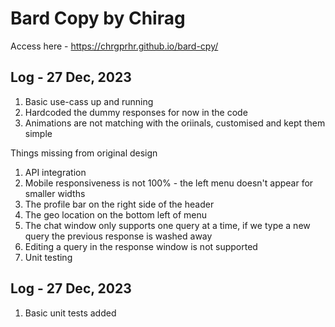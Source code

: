 # Bard Copy by Chirag

Access here - https://chrgprhr.github.io/bard-cpy/

## Log - 27 Dec, 2023

1. Basic use-cass up and running
2. Hardcoded the dummy responses for now in the code
3. Animations are not matching with the oriinals, customised and kept them simple

Things missing from original design

1. API integration
2. Mobile responsiveness is not 100% - the left menu doesn't appear for smaller widths
3. The profile bar on the right side of the header
4. The geo location on the bottom left of menu
5. The chat window only supports one query at a time, if we type a new query the previous response is washed away
6. Editing a query in the response window is not supported
7. Unit testing

## Log - 27 Dec, 2023

1. Basic unit tests added
